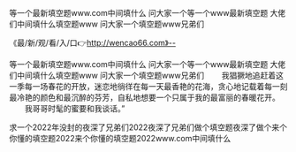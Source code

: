 等一个最新填空题www.com中间填什么
问大家一个等一个www最新填空题
大佬们中间填什么填空题www
问大家一个填空题www兄弟们


《最/新/观/看/入/口👉http://wencao66.com》--

等一个最新填空题www.com中间填什么
问大家一个等一个www最新填空题
大佬们中间填什么填空题www
问大家一个填空题www兄弟们
　　我猖獗地追赶着这一季每一场春花的开放，迷恋地徜徉在每一天最香艳的花海，贪心地记载着每一刻最冷艳的颜色和最沉醉的芬芳，自私地想要一个只属于我的最富丽的春暖花开。
　　我哥哥时髦的蜜要和我谈话。”





求一个2022年没封的夜深了兄弟们2022夜深了兄弟们做个填空题夜深了做个来个你懂的填空题2022来个你懂的填空题2022www.com中间填什么
